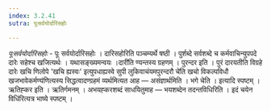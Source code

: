 ```yaml
---
index: 3.2.41
sutra: पूःसर्वयोर्दारिसहोः

---
```

_पूःसर्वयोर्दारिसहोः_ - पूः सर्वयोर्दारिसहोः । दारिसहोरिति पञ्चम्यर्थे षष्ठी । पुर्शब्दे सर्वशब्दे च कर्मवाचिन्युपपदे दारेः सहेश्च खजित्यर्थः । यथासङ्ख्यमन्वयः ।दारी॑ति ण्यन्तस्य ग्रहणम् । पुरन्दर इति । पुरं दारयतीति विग्रहे दारेः खचि णिलोपे 'खचि ह्यस्वः' इत्युपधाह्यस्वे सुपी लुकिवाचंयमपुरन्दरौ चे॑ति खचो विकल्पविधौ खजभावेकर्मण्य॑णित्यस्य सिद्धत्वादण्ग्रहमं व्यर्थमित्यत आह —  असंज्ञार्थमिति । भगे चेति । इत्यादि स्पष्टम् । ऋतिह्कर इति । ऋतिर्गमनम् । अभयह्करशब्दं साधयितुमाह — भयशब्देन तदन्तविधिरिति । इदं चयेन विधि॑रित्यत्र भाष्ये स्पष्टम् । 